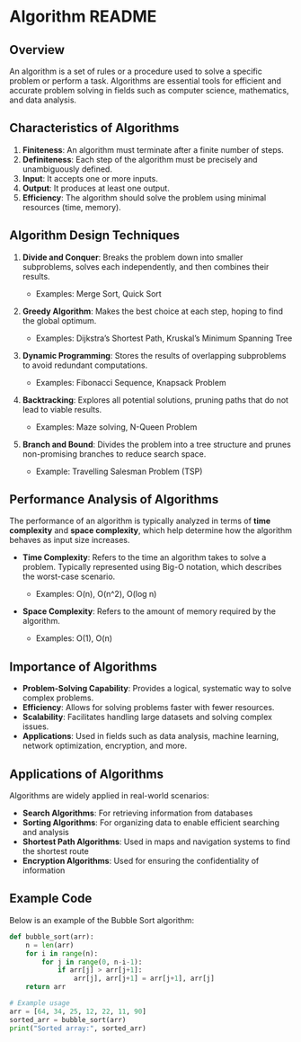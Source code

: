# Algorithm README

## Overview
An algorithm is a set of rules or a procedure used to solve a specific problem or perform a task. Algorithms are essential tools for efficient and accurate problem solving in fields such as computer science, mathematics, and data analysis.

## Characteristics of Algorithms
1. **Finiteness**: An algorithm must terminate after a finite number of steps.
2. **Definiteness**: Each step of the algorithm must be precisely and unambiguously defined.
3. **Input**: It accepts one or more inputs.
4. **Output**: It produces at least one output.
5. **Efficiency**: The algorithm should solve the problem using minimal resources (time, memory).

## Algorithm Design Techniques
1. **Divide and Conquer**: Breaks the problem down into smaller subproblems, solves each independently, and then combines their results.
   - Examples: Merge Sort, Quick Sort
   
2. **Greedy Algorithm**: Makes the best choice at each step, hoping to find the global optimum.
   - Examples: Dijkstra’s Shortest Path, Kruskal’s Minimum Spanning Tree
   
3. **Dynamic Programming**: Stores the results of overlapping subproblems to avoid redundant computations.
   - Examples: Fibonacci Sequence, Knapsack Problem

4. **Backtracking**: Explores all potential solutions, pruning paths that do not lead to viable results.
   - Examples: Maze solving, N-Queen Problem

5. **Branch and Bound**: Divides the problem into a tree structure and prunes non-promising branches to reduce search space.
   - Example: Travelling Salesman Problem (TSP)

## Performance Analysis of Algorithms
The performance of an algorithm is typically analyzed in terms of **time complexity** and **space complexity**, which help determine how the algorithm behaves as input size increases.

- **Time Complexity**: Refers to the time an algorithm takes to solve a problem. Typically represented using Big-O notation, which describes the worst-case scenario.
  - Examples: O(n), O(n^2), O(log n)

- **Space Complexity**: Refers to the amount of memory required by the algorithm.
  - Examples: O(1), O(n)

## Importance of Algorithms
- **Problem-Solving Capability**: Provides a logical, systematic way to solve complex problems.
- **Efficiency**: Allows for solving problems faster with fewer resources.
- **Scalability**: Facilitates handling large datasets and solving complex issues.
- **Applications**: Used in fields such as data analysis, machine learning, network optimization, encryption, and more.

## Applications of Algorithms
Algorithms are widely applied in real-world scenarios:
- **Search Algorithms**: For retrieving information from databases
- **Sorting Algorithms**: For organizing data to enable efficient searching and analysis
- **Shortest Path Algorithms**: Used in maps and navigation systems to find the shortest route
- **Encryption Algorithms**: Used for ensuring the confidentiality of information

## Example Code
Below is an example of the Bubble Sort algorithm:

```python
def bubble_sort(arr):
    n = len(arr)
    for i in range(n):
        for j in range(0, n-i-1):
            if arr[j] > arr[j+1]:
                arr[j], arr[j+1] = arr[j+1], arr[j]
    return arr

# Example usage
arr = [64, 34, 25, 12, 22, 11, 90]
sorted_arr = bubble_sort(arr)
print("Sorted array:", sorted_arr)
